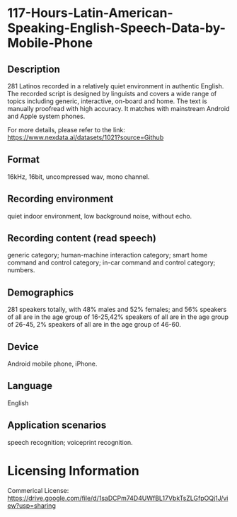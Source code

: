 # 117-Hours-Latin-American-Speaking-English-Speech-Data-by-Mobile-Phone


## Description
281 Latinos recorded in a relatively quiet environment in authentic English. The recorded script is designed by linguists and covers a wide range of topics including generic, interactive, on-board and home. The text is manually proofread with high accuracy. It matches with mainstream Android and Apple system phones.

For more details, please refer to the link: https://www.nexdata.ai/datasets/1021?source=Github


## Format
16kHz, 16bit, uncompressed wav, mono channel.

## Recording environment
quiet indoor environment, low background noise, without echo.

## Recording content (read speech)
generic category; human-machine interaction category; smart home command and control category; in-car command and control category; numbers.

## Demographics
281 speakers totally, with 48% males and 52% females; and 56% speakers of all are in the age group of 16-25,42% speakers of all are in the age group of 26-45, 2% speakers of all are in the age group of 46-60.

## Device
Android mobile phone, iPhone.

## Language
English

## Application scenarios
speech recognition; voiceprint recognition.

# Licensing Information
Commerical License: https://drive.google.com/file/d/1saDCPm74D4UWfBL17VbkTsZLGfpOQj1J/view?usp=sharing

